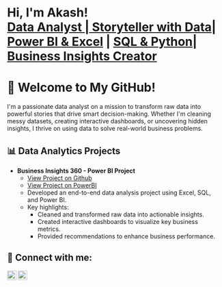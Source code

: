 <h1>Hi, I'm Akash! <br />
<a href="https://github.com/akashdata"> Data Analyst | Storyteller with Data</a>| 
<a href="https://www.linkedin.com/in/akashchavan1/">Power BI & Excel</a> | 
<a href="https://www.youtube.com/@AK_ONDATA"> SQL & Python</a>|
<a href="https://www.youtube.com/@AK_ONDATA">Business Insights Creator</a>
</h1>
<h1>👋 Welcome to My GitHub!</h1>
I'm a passionate data analyst on a mission to transform raw data into powerful stories that drive smart decision-making. Whether I'm cleaning messy datasets, creating interactive dashboards, or uncovering hidden insights, I thrive on using data to solve real-world business problems.

<h2>📊 Data Analytics Projects </h2>

- <b>Business Insights 360 - Power BI Project</b>
  - [View Project on Github](https://github.com/DataByAkash/Business-Insights-360---Power-BI-Project)
  - [View Project on PowerBI](https://app.powerbi.com/groups/me/reports/f5a7a50e-088e-4c3b-bd99-6becc6fce872/5cccd5a5de1a2528a379?experience=power-bi&bookmarkGuid=0bfde9db10806b0dc5aa)
  - Developed an end-to-end data analysis project using Excel, SQL, and Power BI.
  - Key highlights:
     - Cleaned and transformed raw data into actionable insights.
     - Created interactive dashboards to visualize key business metrics.
     - Provided recommendations to enhance business performance.




<h2> 🤝 Connect with me:</h2>

[<img align="left" alt="Akash | Twitter" width="22px" src="https://cdn.jsdelivr.net/npm/simple-icons@v3/icons/twitter.svg" />][twitter]
[<img align="left" alt="Akash | LinkedIn" width="22px" src="https://cdn.jsdelivr.net/npm/simple-icons@v3/icons/linkedin.svg" />][linkedin]

[twitter]: https://x.com/DataByAkash
[linkedin]: https://www.linkedin.com/in/akashchavan1/
